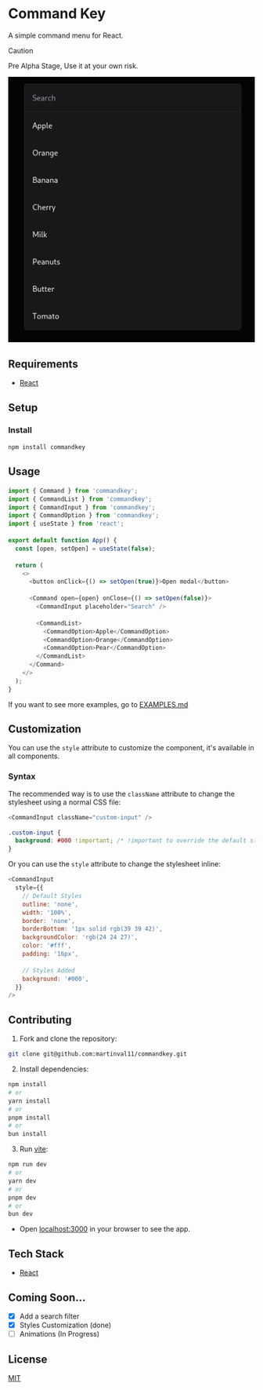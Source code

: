 # Command Key

A simple command menu for React.

> [!CAUTION]
> Pre Alpha Stage, Use it at your own risk.

![screenshot](https://github.com/martinval11/commandkey/blob/main/assets/screenshot.png?raw=true)

## Requirements

- [React](https://react.dev/)

## Setup

### Install

```bash
npm install commandkey
```

## Usage

```js
import { Command } from 'commandkey';
import { CommandList } from 'commandkey';
import { CommandInput } from 'commandkey';
import { CommandOption } from 'commandkey';
import { useState } from 'react';

export default function App() {
  const [open, setOpen] = useState(false);

  return (
    <>
      <button onClick={() => setOpen(true)}>Open modal</button>

      <Command open={open} onClose={() => setOpen(false)}>
        <CommandInput placeholder="Search" />

        <CommandList>
          <CommandOption>Apple</CommandOption>
          <CommandOption>Orange</CommandOption>
          <CommandOption>Pear</CommandOption>
        </CommandList>
      </Command>
    </>
  );
}
```
If you want to see more examples, go to [EXAMPLES.md](EXAMPLES.md)

## Customization

You can use the `style` attribute to customize the component, it's available in all components.

### Syntax
The recommended way is to use the `className` attribute to change the stylesheet using a normal CSS file:
```javascript
<CommandInput className="custom-input" />
```

```css
.custom-input {
  background: #000 !important; /* !important to override the default style */
}
```

Or you can use the `style` attribute to change the stylesheet inline:
```javascript
<CommandInput
  style={{
    // Default Styles
    outline: 'none',
    width: '100%',
    border: 'none',
    borderBottom: '1px solid rgb(39 39 42)',
    backgroundColor: 'rgb(24 24 27)',
    color: '#fff',
    padding: '16px',

    // Styles Added
    background: '#000',
  }}
/>
```

## Contributing

1. Fork and clone the repository:

```bash
git clone git@github.com:martinval11/commandkey.git
```

2. Install dependencies:

```bash
npm install
# or
yarn install
# or
pnpm install
# or
bun install
```

3. Run [vite](https://vitejs.dev/):

```bash
npm run dev
# or
yarn dev
# or
pnpm dev
# or
bun dev
```

- Open [localhost:3000](http://localhost:3000) in your browser to see the app.

## Tech Stack

- [React](https://react.dev/)

## Coming Soon...

- [x] Add a search filter
- [x] Styles Customization (done)
- [ ] Animations (In Progress)

## License

[MIT](https://github.com/martinval11/commandkey/blob/main/LICENSE)
